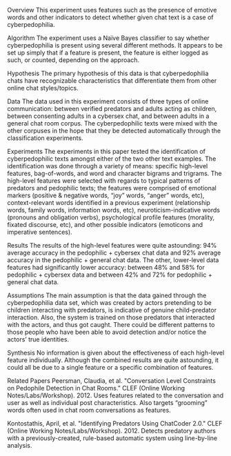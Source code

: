 Overview
	This experiment uses features such as the presence of emotive words and other indicators to detect whether given chat text is a case of cyberpedophilia.

Algorithm
	The experiment uses a Naïve Bayes classifier to say whether cyberpedophilia is present using several different methods. It appears to be set up simply that if a feature is present, the feature is either logged as such, or counted, depending on the approach. 

Hypothesis
	The primary hypothesis of this data is that cyberpedophilia chats have recognizable characteristics that differentiate them from other online chat styles/topics.

Data
	The data used in this experiment consists of three types of online communication: between verified predators and adults acting as children, between consenting adults in a cybersex chat, and between adults in a general chat room corpus.
	The cyberpedophilic texts were mixed with the other corpuses in the hope that they be detected automatically through the classification experiments.

Experiments
	The experiments in this paper tested the identification of cyberpedophilic texts amongst either of the two other text examples. The identification was done through a variety of means: specific high-level features, bag-of-words, and word and character bigrams and trigrams. The high-level features were selected with regards to typical patterns of predators and pedophilic texts; the features were comprised of emotional markers (positive & negative words, “joy” words, “anger” words, etc), context-relevant words identified in a previous experiment (relationship words, family words, information words, etc), neuroticism-indicative words (pronouns and obligation verbs), psychological profile features (morality, fixated discourse, etc), and other possible indicators (emoticons and imperative sentences). 

Results
	The results of the high-level features were quite astounding: 94% average accuracy in the pedophilic + cybersex chat data and 92% average accuracy in the pedophilic + general chat data. The other, lower-level data features had significantly lower accuracy: between 48% and 58% for pedophilic + cybersex data and between 42% and 72% for pedophilic + general chat data.

Assumptions
	The main assumption is that the data gained through the cyberpedophilia data set, which was created by actors pretending to be children interacting with predators, is indicative of genuine child-predator interaction.
	Also, the system is trained on those predators that interacted with the actors, and thus got caught. There could be different patterns to those people who have been able to avoid detection and/or notice the actors’ true identities.

Synthesis
	No information is given about the effectiveness of each high-level feature individually. Although the combined results are quite astounding, it could all be due to a single feature or a specific combination of features. 

Related Papers
Peersman, Claudia, et al. "Conversation Level Constraints on Pedophile Detection in Chat Rooms." CLEF (Online Working Notes/Labs/Workshop). 2012.
  Uses features related to the conversation and user as well as individual post characteristics. Also targets “grooming” words often used in chat room conversations as features.

Kontostathis, April, et al. "Identifying Predators Using ChatCoder 2.0." CLEF (Online Working Notes/Labs/Workshop). 2012.
  Detects predatory authors with a previously-created, rule-based automatic system using line-by-line analysis.
